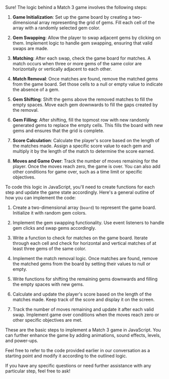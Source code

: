 Sure! The logic behind a Match 3 game involves the following steps:

1. **Game Initialization**: Set up the game board by creating a two-dimensional array representing the grid of gems. Fill each cell of the array with a randomly selected gem color.

2. **Gem Swapping**: Allow the player to swap adjacent gems by clicking on them. Implement logic to handle gem swapping, ensuring that valid swaps are made.

3. **Matching**: After each swap, check the game board for matches. A match occurs when three or more gems of the same color are horizontally or vertically adjacent to each other.

4. **Match Removal**: Once matches are found, remove the matched gems from the game board. Set those cells to a null or empty value to indicate the absence of a gem.

5. **Gem Shifting**: Shift the gems above the removed matches to fill the empty spaces. Move each gem downwards to fill the gaps created by the removal.

6. **Gem Filling**: After shifting, fill the topmost row with new randomly generated gems to replace the empty cells. This fills the board with new gems and ensures that the grid is complete.

7. **Score Calculation**: Calculate the player's score based on the length of the matches made. Assign a specific score value to each gem and multiply it by the length of the match to determine the score earned.

8. **Moves and Game Over**: Track the number of moves remaining for the player. Once the moves reach zero, the game is over. You can also add other conditions for game over, such as a time limit or specific objectives.

To code this logic in JavaScript, you'll need to create functions for each step and update the game state accordingly. Here's a general outline of how you can implement the code:

1. Create a two-dimensional array (`board`) to represent the game board. Initialize it with random gem colors.

2. Implement the gem swapping functionality. Use event listeners to handle gem clicks and swap gems accordingly.

3. Write a function to check for matches on the game board. Iterate through each cell and check for horizontal and vertical matches of at least three gems of the same color.

4. Implement the match removal logic. Once matches are found, remove the matched gems from the board by setting their values to null or empty.

5. Write functions for shifting the remaining gems downwards and filling the empty spaces with new gems.

6. Calculate and update the player's score based on the length of the matches made. Keep track of the score and display it on the screen.

7. Track the number of moves remaining and update it after each valid swap. Implement game over conditions when the moves reach zero or other specific objectives are met.

These are the basic steps to implement a Match 3 game in JavaScript. You can further enhance the game by adding animations, sound effects, levels, and power-ups.

Feel free to refer to the code provided earlier in our conversation as a starting point and modify it according to the outlined logic.

If you have any specific questions or need further assistance with any particular step, feel free to ask!